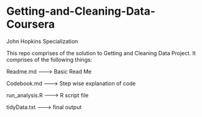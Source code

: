 # Getting-and-Cleaning-Data-Coursera
John Hopkins Specialization


This repo comprises of the solution to Getting and Cleaning Data Project. It comprises of the following things:

Readme.md ---> Basic Read Me

Codebook.md ---> Step wise explanation of code

run_analysis.R ---> R script file

tidyData.txt ---> final output 
